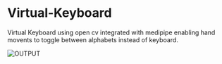 ﻿# Virtual-Keyboard
 
 Virtual Keyboard using open cv integrated with medipipe enabling hand movents to toggle between alphabets instead of keyboard.
 
![OUTPUT](https://user-images.githubusercontent.com/79012314/237048796-5bc8faed-d840-444a-8f84-9a2a279e01f0.jpg)
